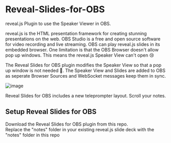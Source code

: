 # Reveal-Slides-for-OBS
reveal.js Plugin to use the Speaker Viewer in OBS.  

reveal.js is the HTML presentation framework for creating stunning presentations on the web. 
OBS Studio is a free and open source software for video recording and live streaming.  OBS can play reveal.js slides in its embedded browser.  One limitation is that the OBS Browser doesn't allow pop up windows.  This means the reveal.js Speaker View can't open 😢

The Reveal Slides for OBS plugin modifies the Speaker View so that a pop up window is not needed 🙌.  The Speaker View and Slides are added to OBS as seperate Browser Sources and WebSocket messages keep them in sync.  

![image](https://github.com/UUoocl/Reveal-Slides-for-OBS/assets/99063397/cb05bdab-b681-47de-911f-0a343c542d30)

Reveal Slides for OBS includes a new teleprompter layout. Scroll your notes. 

## Setup Reveal Slides for OBS
Download the Reveal Slides for OBS plugin from this repo.  
Replace the "notes" folder in your existing reveal.js slide deck with the "notes" folder in this repo


